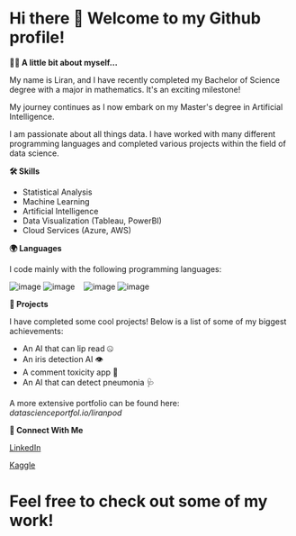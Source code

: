 # Hi there 👋 Welcome to my Github profile!

**🧍‍♂️ A little bit about myself...** 

My name is Liran, and I have recently completed my Bachelor of Science degree with a major in mathematics. It's an exciting milestone!

My journey continues as I now embark on my Master's degree in Artificial Intelligence.

I am passionate about all things data. I have worked with many different programming languages and completed various projects within the field of data science.

**🛠️ Skills**

* Statistical Analysis
* Machine Learning
* Artificial Intelligence
* Data Visualization (Tableau, PowerBI)
* Cloud Services (Azure, AWS)

**🌍 Languages**

I code mainly with the following programming languages:

![image](https://github.com/user-attachments/assets/29f79484-d520-4af6-9eef-379b842ca613)
![image](https://github.com/user-attachments/assets/e4151572-86bc-4411-882b-65992d89b730) &nbsp;&nbsp;
![image](https://github.com/user-attachments/assets/d5f70e4b-667c-4b57-acec-eb98a3bfd655)
![image](https://github.com/user-attachments/assets/053a5e76-fede-469a-8776-ab49ed35be22)

**🚀 Projects**

I have completed some cool projects! Below is a list of some of my biggest achievements:
* An AI that can lip read 🤐
* An iris detection AI 👁️
* A comment toxicity app 🤬
* An AI that can detect pneumonia 🩺

A more extensive portfolio can be found here:
_datascienceportfol.io/liranpod_

**🔗 Connect With Me**

[LinkedIn](https://www.linkedin.com/in/liran-podolsky/)

[Kaggle](https://www.kaggle.com/liranpodol)

# Feel free to check out some of my work!
